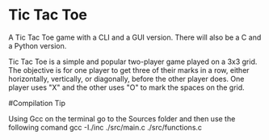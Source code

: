 # Tic Tac Toe
A Tic Tac Toe game with a CLI and a GUI version. 
There will also be a C and a Python version.

Tic Tac Toe is a simple and popular two-player game played on a 3x3 grid. 
The objective is for one player to get three of their marks in a row, either horizontally, vertically, or diagonally, before the other player does. 
One player uses "X" and the other uses "O" to mark the spaces on the grid.


#Compilation Tip

Using Gcc on the terminal go to the Sources folder and then use the following comand gcc -I./inc ./src/main.c ./src/functions.c
